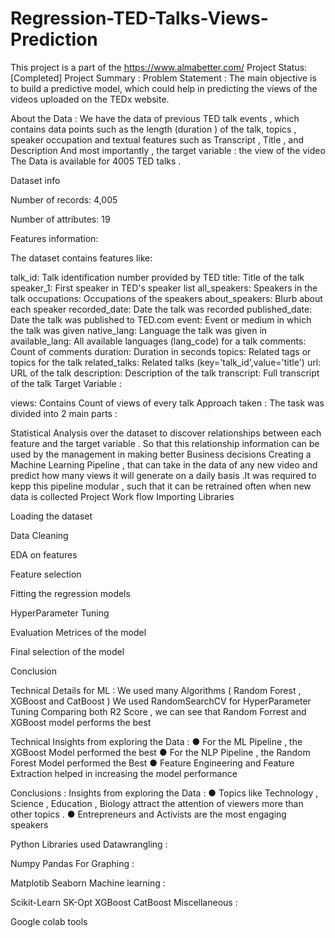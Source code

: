 # Regression-TED-Talks-Views-Prediction
This project is a part of the https://www.almabetter.com/
 Project Status: [Completed]
Project Summary :
Problem Statement :
The main objective is to build a predictive model, which could help in predicting the views of the videos uploaded on the TEDx website.

About the Data :
We have the data of previous TED talk events , which contains data points such as the length (duration ) of the talk, topics , speaker occupation and textual features such as Transcript , Title , and Description And most importantly , the target variable : the view of the video The Data is available for 4005 TED talks .

Dataset info

Number of records: 4,005

Number of attributes: 19

Features information:

The dataset contains features like:

talk_id: Talk identification number provided by TED
title: Title of the talk
speaker_1: First speaker in TED's speaker list
all_speakers: Speakers in the talk
occupations: Occupations of the speakers
about_speakers: Blurb about each speaker
recorded_date: Date the talk was recorded
published_date: Date the talk was published to TED.com
event: Event or medium in which the talk was given
native_lang: Language the talk was given in
available_lang: All available languages (lang_code) for a talk
comments: Count of comments
duration: Duration in seconds
topics: Related tags or topics for the talk
related_talks: Related talks (key='talk_id',value='title')
url: URL of the talk
description: Description of the talk
transcript: Full transcript of the talk
Target Variable :

views: Contains Count of views of every talk
Approach taken :
The task was divided into 2 main parts :

Statistical Analysis over the dataset to discover relationships between each feature and the target variable . So that this relationship information can be used by the management in making better Business decisions
Creating a Machine Learning Pipeline , that can take in the data of any new video and predict how many views it will generate on a daily basis .It was required to kepp this pipeline modular , such that it can be retrained often when new data is collected
Project Work flow
Importing Libraries

Loading the dataset

Data Cleaning

EDA on features

Feature selection

Fitting the regression models

HyperParameter Tuning

Evaluation Metrices of the model

Final selection of the model

Conclusion

Technical Details for ML :
We used many Algorithms ( Random Forest , XGBoost and CatBoost ) We used RandomSearchCV for HyperParameter Tuning Comparing both R2 Score , we can see that Random Forrest and XGBoost model performs the best

Technical Insights from exploring the Data :
● For the ML Pipeline , the XGBoost Model performed the best ● For the NLP Pipeline , the Random Forest Model performed the Best ● Feature Engineering and Feature Extraction helped in increasing the model performance

Conclusions : Insights from exploring the Data :
● Topics like Technology , Science , Education , Biology attract the attention of viewers more than other topics . ● Entrepreneurs and Activists are the most engaging speakers

Python Libraries used
Datawrangling :

Numpy
Pandas
For Graphing :

Matplotib
Seaborn
Machine learning :

Scikit-Learn
SK-Opt
XGBoost
CatBoost
Miscellaneous :

Google colab tools
